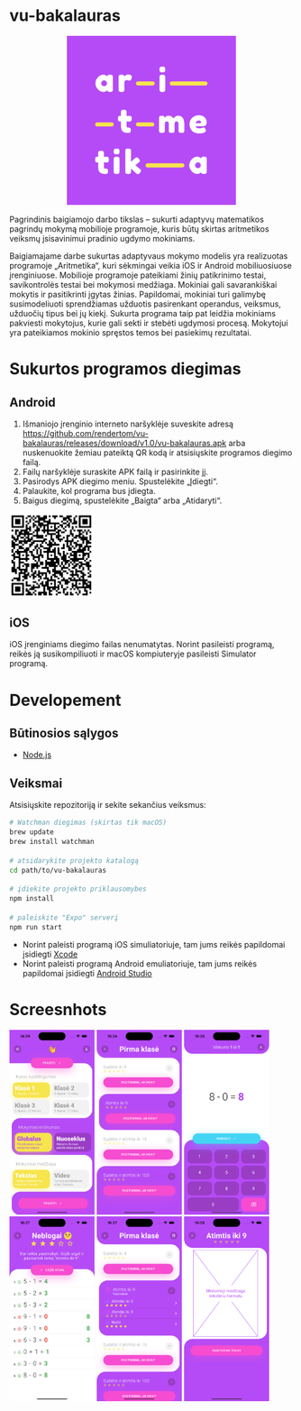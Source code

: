 # vu-bakalauras

<p align="center">
  <img src="./assets/icon.png" width="300" />
</p>

Pagrindinis baigiamojo darbo tikslas – sukurti adaptyvų matematikos pagrindų mokymą mobilioje programoje, kuris būtų skirtas aritmetikos veiksmų įsisavinimui pradinio ugdymo mokiniams.

Baigiamajame darbe sukurtas adaptyvaus mokymo modelis yra realizuotas programoje „Aritmetika“, kuri sėkmingai veikia iOS ir Android mobiliuosiuose įrenginiuose. Mobilioje programoje pateikiami žinių patikrinimo testai, savikontrolės testai bei mokymosi medžiaga. Mokiniai gali savarankiškai mokytis ir pasitikrinti įgytas žinias. Papildomai, mokiniai turi galimybę susimodeliuoti sprendžiamas užduotis pasirenkant operandus, veiksmus, užduočių tipus bei jų kiekį. Sukurta programa taip pat leidžia mokiniams pakviesti mokytojus, kurie gali sekti ir stebėti ugdymosi procesą. Mokytojui yra pateikiamos mokinio spręstos temos bei pasiekimų rezultatai.

# Sukurtos programos diegimas

## Android

1. Išmaniojo įrenginio interneto naršyklėje suveskite adresą https://github.com/rendertom/vu-bakalauras/releases/download/v1.0/vu-bakalauras.apk arba nuskenuokite žemiau pateiktą QR kodą ir atsisiųskite programos diegimo failą.
2. Failų naršyklėje suraskite APK failą ir pasirinkite jį.
3. Pasirodys APK diegimo meniu. Spustelėkite „Įdiegti“.
4. Palaukite, kol programa bus įdiegta.
5. Baigus diegimą, spustelėkite „Baigta“ arba „Atidaryti“.

<img src="./assets/qr-android-download.png" alt="android" width="150"/>

## iOS

iOS įrenginiams diegimo failas nenumatytas. Norint pasileisti programą, reikės ją susikompiliuoti ir macOS kompiuteryje pasileisti Simulator programą.

# Developement

## Būtinosios sąlygos

- [Node.js](https://nodejs.org/en)

## Veiksmai

Atsisiųskite repozitoriją ir sekite sekančius veiksmus:

```bash
# Watchman diegimas (skirtas tik macOS)
brew update
brew install watchman

# atsidarykite projekto katalogą
cd path/to/vu-bakalauras

# įdiekite projekto priklausomybes
npm install

# paleiskite "Expo" serverį
npm run start
```

- Norint paleisti programą iOS simuliatoriuje, tam jums reikės papildomai įsidiegti [Xcode](https://developer.apple.com/xcode/)
- Norint paleisti programą Android emuliatoriuje, tam jums reikės papildomai įsidiegti [Android Studio](https://developer.android.com/studio)

# Screesnhots

<img src="./assets/app-screenshots/1.png" width="30%"></img>
<img src="./assets/app-screenshots/pradinis-ziniu-ivertinimas/a-turinys.png" width="30%"></img>
<img src="./assets/app-screenshots/pradinis-ziniu-ivertinimas/b-sprendimas.png" width="30%"></img>
<img src="./assets/app-screenshots/pradinis-ziniu-ivertinimas/c-rezultatai.png" width="30%"></img>
<img src="./assets/app-screenshots/pradinis-ziniu-ivertinimas/d-iskirtos-temos.png" width="30%"></img>
<img src="./assets/app-screenshots/skyriaus-atsiskaitymas/a-tema.png" width="30%"></img>
